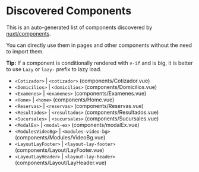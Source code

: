 # Discovered Components

This is an auto-generated list of components discovered by [nuxt/components](https://github.com/nuxt/components).

You can directly use them in pages and other components without the need to import them.

**Tip:** If a component is conditionally rendered with `v-if` and is big, it is better to use `Lazy` or `lazy-` prefix to lazy load.

- `<Cotizador>` | `<cotizador>` (components/Cotizador.vue)
- `<Domicilios>` | `<domicilios>` (components/Domicilios.vue)
- `<Examenes>` | `<examenes>` (components/Examenes.vue)
- `<Home>` | `<home>` (components/Home.vue)
- `<Reservas>` | `<reservas>` (components/Reservas.vue)
- `<Resultados>` | `<resultados>` (components/Resultados.vue)
- `<Sucursales>` | `<sucursales>` (components/Sucursales.vue)
- `<ModalEx>` | `<modal-ex>` (components/modalEx.vue)
- `<ModulesVideoBg>` | `<modules-video-bg>` (components/Modules/VideoBg.vue)
- `<LayoutLayFooter>` | `<layout-lay-footer>` (components/Layout/LayFooter.vue)
- `<LayoutLayHeader>` | `<layout-lay-header>` (components/Layout/LayHeader.vue)
